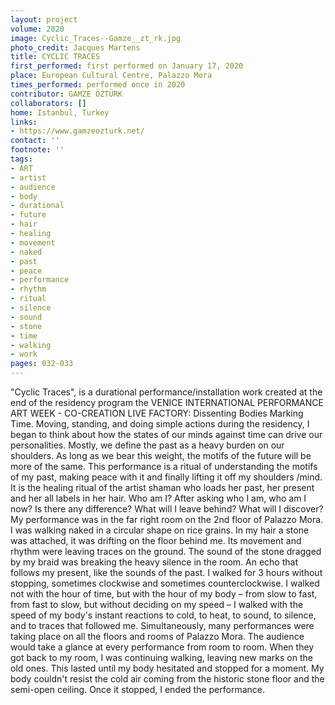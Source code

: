 ```yaml
---
layout: project
volume: 2020
image: Cyclic_Traces--Gamze__zt_rk.jpg
photo_credit: Jacques Martens
title: CYCLIC TRACES
first_performed: first performed on January 17, 2020
place: European Cultural Centre, Palazzo Mora
times_performed: performed once in 2020
contributor: GAMZE ÖZTÜRK
collaborators: []
home: Istanbul, Turkey
links:
- https://www.gamzeozturk.net/
contact: ''
footnote: ''
tags:
- ART
- artist
- audience
- body
- durational
- future
- hair
- healing
- movement
- naked
- past
- peace
- performance
- rhythm
- ritual
- silence
- sound
- stone
- time
- walking
- work
pages: 032-033
---
```


"Cyclic Traces", is a durational performance/installation work created at the end of the residency program the VENICE INTERNATIONAL PERFORMANCE ART WEEK - CO-CREATION LIVE FACTORY: Dissenting Bodies Marking Time. Moving, standing, and doing simple actions during the residency, I began to think about how the states of our minds against time can drive our personalities. Mostly, we define the past as a heavy burden on our shoulders. As long as we bear this weight, the motifs of the future will be more of the same. This performance is a ritual of understanding the motifs of my past, making peace with it and finally lifting it off my shoulders /mind. It is the healing ritual of the artist shaman who loads her past, her present and her all labels in her hair.
Who am I? 
After asking who I am, who am I now? 
Is there any difference?
What will I leave behind?
What will I discover?
My performance was in the far right room on the 2nd floor of Palazzo Mora. I was walking naked in a circular shape on rice grains. In my hair a stone was attached, it was drifting on the floor behind me. Its movement and rhythm were leaving traces on the ground. The sound of the stone dragged by my braid was breaking the heavy silence in the room. An echo that follows my present, like the sounds of the past. I walked for 3 hours without stopping, sometimes clockwise and sometimes counterclockwise. I walked not with the hour of time, but with the hour of my body – from slow to fast, from fast to slow, but without deciding on my speed –  I walked with the speed of my body's instant reactions to cold, to heat, to sound, to silence, and to traces that followed me. Simultaneously, many performances were taking place on all the floors and rooms of Palazzo Mora. The audience would take a glance at every performance from room to room.  When they got back to my room, I was continuing walking, leaving new marks on the old ones. This lasted until my body hesitated and stopped for a moment. My body couldn't resist the cold air coming from the historic stone floor and the semi-open ceiling. Once it stopped, I ended the performance.
